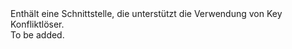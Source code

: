 <Namespace Name="Microsoft.Azure.KeyVault.Core">
  <Docs>
    <summary>Enthält eine Schnittstelle, die unterstützt die Verwendung von Key Konfliktlöser.</summary> 
    <remarks>To be added.</remarks>
  </Docs>
</Namespace>
